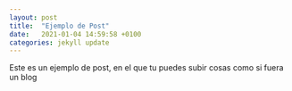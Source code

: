```yaml
---
layout: post
title:  "Ejemplo de Post"
date:   2021-01-04 14:59:58 +0100
categories: jekyll update
---
```

Este es un ejemplo de post, en el que tu puedes subir cosas como si fuera un blog
